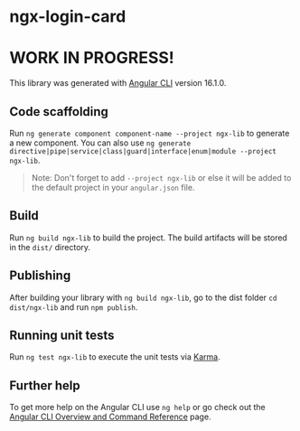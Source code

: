 # ngx-login-card

# WORK IN PROGRESS!

This library was generated with [Angular CLI](https://github.com/angular/angular-cli) version 16.1.0.

## Code scaffolding

Run `ng generate component component-name --project ngx-lib` to generate a new component. You can also use `ng generate directive|pipe|service|class|guard|interface|enum|module --project ngx-lib`.
> Note: Don't forget to add `--project ngx-lib` or else it will be added to the default project in your `angular.json` file. 

## Build

Run `ng build ngx-lib` to build the project. The build artifacts will be stored in the `dist/` directory.

## Publishing

After building your library with `ng build ngx-lib`, go to the dist folder `cd dist/ngx-lib` and run `npm publish`.

## Running unit tests

Run `ng test ngx-lib` to execute the unit tests via [Karma](https://karma-runner.github.io).

## Further help

To get more help on the Angular CLI use `ng help` or go check out the [Angular CLI Overview and Command Reference](https://angular.io/cli) page.
